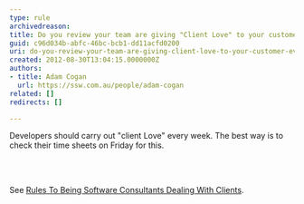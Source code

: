 ```yaml
---
type: rule
archivedreason: 
title: Do you review your team are giving "Client Love" to your customer every Friday?
guid: c96d034b-abfc-46bc-bcb1-dd11acfd0200
uri: do-you-review-your-team-are-giving-client-love-to-your-customer-every-friday
created: 2012-08-30T13:04:15.0000000Z
authors:
- title: Adam Cogan
  url: https://ssw.com.au/people/adam-cogan
related: []
redirects: []

---
```



<p>Developers should carry out &quot;client Love&quot; every week. The best way is to check their time sheets on Friday for this. </p>
<br><excerpt class='endintro'></excerpt><br>
<p>
                    See <a href="/Management/Rules-To-Better-Software-Consultants-Dealing-With-Clients/Pages/BuildClientLove.aspx">Rules
                        To Being Software Consultants Dealing With Clients</a>.
                </p>


